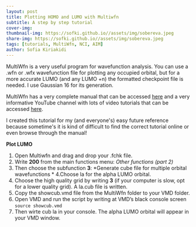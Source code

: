 ```yaml
---
layout: post
title: Plotting HOMO and LUMO with Multiwfn
subtitle: A step by step tutorial
cover-img: 
thumbnail-img: https://sofki.github.io//assets/img/sobereva.jpeg
share-img: https://sofki.github.io//assets/img/sobereva.jpeg
tags: [tutorials, MultiWfn, NCI, AIM]
author: Sofia Kiriakidi
---
```


MultiWfn is a very useful program for wavefunction analysis. You can use a .wfn or .wfx wavefunction file for plotting any occupied orbital, but for a more accurate LUMO (and any LUMO +n) the formatted checkpoint file is needed. I use Gaussian 16 for its generation.

MultiWfn has a very complete manual that can be accessed [here](http://sobereva.com/multiwfn/misc/Multiwfn_3.8_dev.pdf) and a very informative YouTube channel with lots of video tutorials that can be accessed [here](https://www.youtube.com/@sobereva). 

I created this tutorial for my (and everyone's) easy future reference because sometime's it is kind of difficult to find the correct tutorial online or even browse through the manual!

**Plot LUMO**

1. Open Multiwfn and drag and drop your .fchk file.   
2. Write **200** from the main functions menu: *Other functions (part 2)*
3. Then choose the subfunction **3**: *Generate cube file for multiple orbital wavefunctions *
4.Choose la for the alpha LUMO orbital.
5. Choose the high quality grid by writing **3** (if your computer is slow, opt for a lower quality grid). A la.cub file is written.
6. Copy the showcub.vmd file from the MultiWfn folder to your VMD folder.
9. Open VMD and run the script by writing at VMD’s black console screen        
          ```
           source showcub.vmd
          ```
10. Then wirte cub la in your console. The alpha LUMO orbital will appear in your VMD window.

